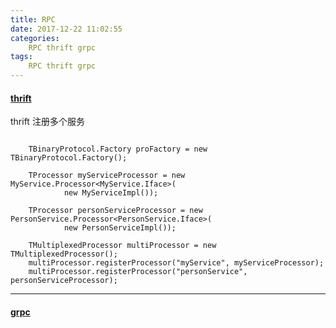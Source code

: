 ```yaml
---
title: RPC
date: 2017-12-22 11:02:55
categories:
    RPC thrift grpc
tags:
    RPC thrift grpc
---
```


#### [thrift](http://thrift.apache.org/)

thrift 注册多个服务

```

    TBinaryProtocol.Factory proFactory = new TBinaryProtocol.Factory();

    TProcessor myServiceProcessor = new MyService.Processor<MyService.Iface>(
            new MyServiceImpl());

    TProcessor personServiceProcessor = new PersonService.Processor<PersonService.Iface>(
            new PersonServiceImpl());

    TMultiplexedProcessor multiProcessor = new TMultiplexedProcessor();
    multiProcessor.registerProcessor("myService", myServiceProcessor);
    multiProcessor.registerProcessor("personService", personServiceProcessor);
```
---

#### [grpc](http://grpc.io/)
